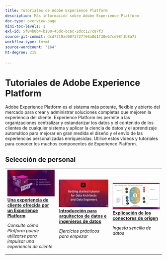 ```yaml
---
title: Tutoriales de Adobe Experience Platform
description: Más información sobre Adobe Experience Platform
doc-type: overview-page
mini-toc-levels: 1
exl-id: 5f84b0b4-b100-45dc-bcac-2dcc127c87f3
source-git-commit: dcd7219ad6073727f66a8d1f30e67ce98f1b8a73
workflow-type: tm+mt
source-wordcount: '164'
ht-degree: 21%

---
```


# Tutoriales de Adobe Experience Platform

Adobe Experience Platform es el sistema más potente, flexible y abierto del mercado para crear y administrar soluciones completas que mejoren la experiencia del cliente. Experience Platform les permite a las organizaciones centralizar y estandarizar los datos y el contenido de los clientes de cualquier sistema y aplicar la ciencia de datos y el aprendizaje automático para mejorar en gran medida el diseño y el envío de las experiencias personalizadas enriquecidas. Utilice estos vídeos y tutoriales para conocer los muchos componentes de Experience Platform.

<div id="recs-overview-body-1"></div>
<div id="recs-overview-body-2"></div>
<div id="recs-overview-body-3"></div>
<div id="recs-overview-body-4"></div>
<div id="recs-overview-body-5"></div>
<div id="recs-overview-body-6"></div>

<div id="staff-picks-section">

## Selección de personal

<table style="margin-top: 0 !important">
<tr>
  <td>
    <a href="intro-to-platform/a-customer-experience-powered-by-experience-platform.md">
      <img alt="Una experiencia del cliente basada en un vídeo del Experience Platform" src="assets/thumb_A-Customer-Experience.jpg" />
    </a>
    <div>
      <a href="intro-to-platform/a-customer-experience-powered-by-experience-platform.md">
    <strong>Una experiencia de cliente ofrecida por un Experience Platform</strong>
    </a>
    </div>
    <p>
    <em>Consulte cómo Platform puede utilizarse para impulsar una experiencia de cliente</em>
    <p>
  </td>
  <td>
    <a href="https://experienceleague.adobe.com/docs/platform-learn/getting-started-for-data-architects-and-data-engineers/overview.html">
      <img alt="imagen en miniatura para el tutorial "Introducción a los arquitectos de datos y a los ingenieros de datos"" src="assets/thumb_Getting_started.jpg" />
    </a>
    <div>
      <a href="https://experienceleague.adobe.com/docs/platform-learn/getting-started-for-data-architects-and-data-engineers/overview.html">
    <strong>Introducción para arquitectos de datos e ingenieros de datos</strong>
    </a>
    </div>
    <p>
    <em>Ejercicios prácticos para empezar</em>
    <p>
  </td>
  <td>
    <a href="sources/overview.md">
      <img alt="imagen en miniatura del vídeo "Explicación de los conectores de origen"" src="assets/thumb_Sources.png" />
    </a>
    <div>
      <a href="sources/overview.md">
    <strong>Explicación de los conectores de origen</strong>
    </a>
    </div>
    <p>
    <em>Ingesta sencilla de datos</em>
    <p>
  </td>
   <!--
   <td>
    <a href="data-ingestion/create-datasets-and-ingest-data.md">
      <img alt="thumbnail image for the 'Create Datasets and Ingest Data' video" src="assets/thumb_Create-Datasets-and-Ingest-Data.png" />
    </a>
    <div>
      <a href="data-ingestion/create-datasets-and-ingest-data.md">
    <strong>Create Datasets and Ingest Data</strong>
    </a>
    </div>
    <p>
    <em>Ingest your dataset.</em>
    <p>
  </td>
  <td>
    <a href="segments/create-segments.md">
      <img alt="thumbnail image for the 'Create Segments' video" src="assets/thumb_Create-Segments.png" />
    </a>
    <div>
      <a href="segments/create-segments.md">
    <strong>Create Segments</strong>
    </a>
    </div>
    <p>
    <em>Build segments based on your data.</em>
    <p>
  </td>-->
</tr>
</table>

</div>
